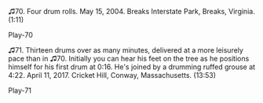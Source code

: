 ♫70. Four drum rolls. May 15, 2004. Breaks Interstate Park, Breaks,
Virginia. (1:11)

Play-70

♫71. Thirteen drums over as many minutes, delivered at a more leisurely
pace than in ♫70. Initially you can hear his feet on the tree as he
positions himself for his first drum at 0:16. He's joined by a drumming
ruffed grouse at 4:22. April 11, 2017. Cricket Hill, Conway,
Massachusetts. (13:53)

Play-71
